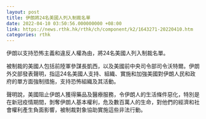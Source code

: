 ```yaml
---
layout: post
title: 伊朗將24名美國人列入制裁名單
date: 2022-04-10 03:50:56.000000000 +08:00
link: https://news.rthk.hk/rthk/ch/component/k2/1643271-20220410.htm
categories: rthk
---
```


伊朗以支持恐怖主義和違反人權為由，將24名美國人列入制裁名單。

被制裁的美國人包括前陸軍參謀長凱西，以及美國前中央司令部司令沃特爾。伊朗外交部發表聲明，指這24名美國人支持、組織、實施和加強美國對伊朗人民和政府的單方面強制措施，支持恐怖組織及其活動。

聲明說，美國阻止伊朗人獲得藥品及醫療服務，令伊朗人的生活條件惡化，特別是在新冠疫情期間，剝奪伊朗人基本權利，危及數百萬人的生命，對他們的經濟和社會權利產生負面影響，被制裁對象協助實施這些非法行動。
